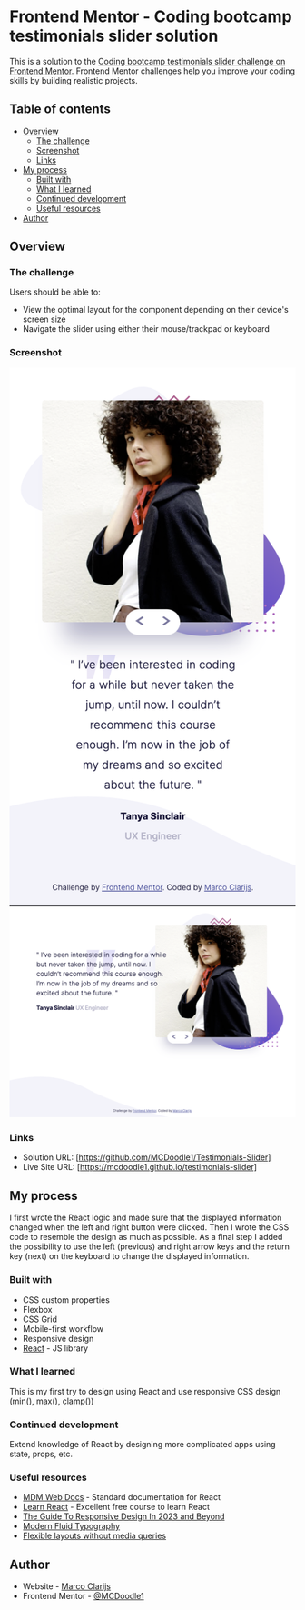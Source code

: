 # Frontend Mentor - Coding bootcamp testimonials slider solution

This is a solution to the [Coding bootcamp testimonials slider challenge on Frontend Mentor](https://www.frontendmentor.io/challenges/coding-bootcamp-testimonials-slider-4FNyLA8JL). Frontend Mentor challenges help you improve your coding skills by building realistic projects. 

## Table of contents

- [Overview](#overview)
  - [The challenge](#the-challenge)
  - [Screenshot](#screenshot)
  - [Links](#links)
- [My process](#my-process)
  - [Built with](#built-with)
  - [What I learned](#what-i-learned)
  - [Continued development](#continued-development)
  - [Useful resources](#useful-resources)
- [Author](#author)


## Overview

### The challenge

Users should be able to:

- View the optimal layout for the component depending on their device's screen size
- Navigate the slider using either their mouse/trackpad or keyboard

### Screenshot

![mobile](./design/Testimonial%20Slider%20-%20Mobile.png)
![desktop](./design/Testimonial%20Slider%20-%20Desktop.png)

### Links

- Solution URL: [https://github.com/MCDoodle1/Testimonials-Slider]
- Live Site URL: [https://mcdoodle1.github.io/testimonials-slider]

## My process

I first wrote the React logic and made sure that the displayed information changed when the left and right button were clicked. Then I wrote the CSS code to resemble the design as much as possible. As a final step I added the possibility to use the left (previous) and right arrow keys and the return key (next) on the keyboard to change the displayed information.

### Built with

- CSS custom properties
- Flexbox
- CSS Grid
- Mobile-first workflow
- Responsive design
- [React](https://reactjs.org/) - JS library


### What I learned

This is my first try to design using React and use responsive CSS design (min(), max(), clamp()) 


### Continued development

Extend knowledge of React by designing more complicated apps using state, props, etc.


### Useful resources

- [MDM Web Docs](https://developer.mozilla.org/en-US/docs/Learn/Tools_and_testing/Client-side_JavaScript_frameworks/React_getting_started) - Standard documentation for React
- [Learn React](https://scrimba.com/learn/learnreact) - Excellent free course to learn React
- [The Guide To Responsive Design In 2023 and Beyond](https://ishadeed.com/article/responsive-design/)
- [Modern Fluid Typography](https://www.smashingmagazine.com/2022/01/modern-fluid-typography-css-clamp/)
- [Flexible layouts without media queries](https://blog.logrocket.com/flexible-layouts-without-media-queries/)


## Author

- Website - [Marco Clarijs](https://github.com/MCDoodle1)
- Frontend Mentor - [@MCDoodle1](https://www.frontendmentor.io/profile/MCDoodle1)
